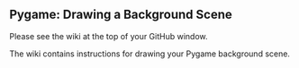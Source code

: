 ## Pygame: Drawing a Background Scene 

Please see the wiki at the top of your GitHub window.

The wiki contains instructions for drawing your Pygame background scene.
